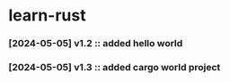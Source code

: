 # learn-rust

### [2024-05-05] v1.2 :: added hello world 
### [2024-05-05] v1.3 :: added cargo world project